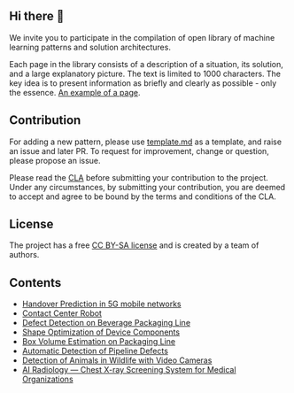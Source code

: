 ## Hi there 👋

We invite you to participate in the compilation of open library of machine learning patterns and solution architectures.

Each page in the library consists of a description of a situation, its solution, and a large explanatory picture. The text is limited to 1000 characters. The key idea is to present information as briefly and clearly as possible - only the essence. [An example of a page](https://github.com/ml-patterns/ml-patterns/blob/main/business_cases/Defect%20Detection%20on%20Beverage%20Packaging%20Line.md).

## Contribution

For adding a new pattern, please use [template.md](https://github.com/ml-patterns/ml-patterns/blob/main/library/template.md) as a template, and raise an issue and later PR.
To request for improvement, change or question, please propose an issue.

Please read the [CLA](https://github.com/ml-patterns/ml-patterns/blob/main/CLA.md) before submitting your contribution to the project. Under any circumstances, by submitting your contribution, you are deemed to accept and agree to be bound by the terms and conditions of the CLA.

## License 

The project has a free [CC BY-SA license](https://creativecommons.org/licenses/by-sa/3.0/) and is created by a team of authors.

## Contents

* [Handover Prediction in 5G mobile networks](https://github.com/ml-patterns/ml-patterns/blob/main/library/5G%20Handover%20Prediction.md)
* [Contact Center Robot](https://github.com/ml-patterns/ml-patterns/blob/main/library/Contact%20Center%20Robot.md)
* [Defect Detection on Beverage Packaging Line](https://github.com/ml-patterns/ml-patterns/blob/main/library/Defect%20Detection%20on%20Beverage%20Packaging%20Line.md)
* [Shape Optimization of Device Components](https://github.com/ml-patterns/ml-patterns/blob/main/library/Shape%20Optimization%20of%20Device%20Components.md)
* [Box Volume Estimation on Packaging Line](https://github.com/ml-patterns/ml-patterns/blob/main/library/Box%20Volume%20Estimation%20on%20Packaging%20Line.md)
* [Automatic Detection of Pipeline Defects](https://github.com/ml-patterns/ml-patterns/blob/main/library/Automatic%20Detection%20of%20Pipeline%20Defects.md)
* [Detection of Animals in Wildlife with Video Cameras](https://github.com/ml-patterns/ml-patterns/blob/main/library/Detection%20of%20Animals%20in%20Wildlife%20with%20Video%20Cameras.md)
* [AI Radiology — Chest X-ray Screening System for Medical Organizations](https://github.com/ml-patterns/ml-patterns/blob/main/library/AI%20Radiology%20%E2%80%94%20Chest%20X-ray%20Screening%20System%20for%20Medical%20Organizations.md)

<!--
**ml-patterns/ml-patterns** is a ✨ _special_ ✨ repository because its `README.md` (this file) appears on your GitHub profile.

Here are some ideas to get you started:

- 🔭 I’m currently working on ...
- 🌱 I’m currently learning ...
- 👯 I’m looking to collaborate on ...
- 🤔 I’m looking for help with ...
- 💬 Ask me about ...
- 📫 How to reach me: ...
- 😄 Pronouns: ...
- ⚡ Fun fact: ...
-->
